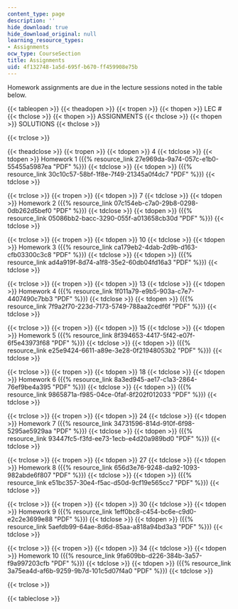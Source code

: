 ```yaml
---
content_type: page
description: ''
hide_download: true
hide_download_original: null
learning_resource_types:
- Assignments
ocw_type: CourseSection
title: Assignments
uid: 4f132748-1a5d-695f-b670-ff459908e75b
---
```


Homework assignments are due in the lecture sessions noted in the table below.

{{< tableopen >}}
{{< theadopen >}}
{{< tropen >}}
{{< thopen >}}
LEC #
{{< thclose >}}
{{< thopen >}}
ASSIGNMENTS
{{< thclose >}}
{{< thopen >}}
SOLUTIONS
{{< thclose >}}

{{< trclose >}}

{{< theadclose >}}
{{< tropen >}}
{{< tdopen >}}
4
{{< tdclose >}}
{{< tdopen >}}
Homework 1 ({{% resource_link 27e969da-9a74-057c-e1b0-55455a5987ea "PDF" %}})
{{< tdclose >}}
{{< tdopen >}}
({{% resource_link 30c10c57-58bf-1f8e-7f49-21345a0f4dc7 "PDF" %}})
{{< tdclose >}}

{{< trclose >}}
{{< tropen >}}
{{< tdopen >}}
7
{{< tdclose >}}
{{< tdopen >}}
Homework 2 ({{% resource_link 07c154eb-c7a0-29b8-0298-0db262d5bef0 "PDF" %}})
{{< tdclose >}}
{{< tdopen >}}
({{% resource_link 05086bb2-bacc-3290-055f-a013658cb30d "PDF" %}})
{{< tdclose >}}

{{< trclose >}}
{{< tropen >}}
{{< tdopen >}}
10
{{< tdclose >}}
{{< tdopen >}}
Homework 3 ({{% resource_link ca179eb2-4dab-2d9b-d163-cfb03300c3c8 "PDF" %}})
{{< tdclose >}}
{{< tdopen >}}
({{% resource_link ad4a919f-8d74-a1f8-35e2-60db04fd16a3 "PDF" %}})
{{< tdclose >}}

{{< trclose >}}
{{< tropen >}}
{{< tdopen >}}
13
{{< tdclose >}}
{{< tdopen >}}
Homework 4 ({{% resource_link 1f011a79-e9b5-903a-c7e7-4407490c7bb3 "PDF" %}})
{{< tdclose >}}
{{< tdopen >}}
({{% resource_link 7f9a2f70-223d-7173-5749-788aa2cedf6f "PDF" %}})
{{< tdclose >}}

{{< trclose >}}
{{< tropen >}}
{{< tdopen >}}
15
{{< tdclose >}}
{{< tdopen >}}
Homework 5 ({{% resource_link 8f394653-4417-5f42-e07f-6f5e43973f68 "PDF" %}})
{{< tdclose >}}
{{< tdopen >}}
({{% resource_link e25e9424-6611-a89e-3e28-0f21948053b2 "PDF" %}})
{{< tdclose >}}

{{< trclose >}}
{{< tropen >}}
{{< tdopen >}}
18
{{< tdclose >}}
{{< tdopen >}}
Homework 6 ({{% resource_link 8a3ed945-ae17-c1a3-2864-76ef9be4a395 "PDF" %}})
{{< tdclose >}}
{{< tdopen >}}
({{% resource_link 9865871a-f985-04ce-0faf-8f202f012033 "PDF" %}})
{{< tdclose >}}

{{< trclose >}}
{{< tropen >}}
{{< tdopen >}}
24
{{< tdclose >}}
{{< tdopen >}}
Homework 7 ({{% resource_link 34731596-814d-910f-6f98-5295ae5929aa "PDF" %}})
{{< tdclose >}}
{{< tdopen >}}
({{% resource_link 93447fc5-f3fd-ee73-1ecb-e4d20a989bd0 "PDF" %}})
{{< tdclose >}}

{{< trclose >}}
{{< tropen >}}
{{< tdopen >}}
27
{{< tdclose >}}
{{< tdopen >}}
Homework 8 ({{% resource_link 656d3e76-9248-da92-1093-982abde6f807 "PDF" %}})
{{< tdclose >}}
{{< tdopen >}}
({{% resource_link e51bc357-30e4-f5ac-d50d-9cf19e565cc7 "PDF" %}})
{{< tdclose >}}

{{< trclose >}}
{{< tropen >}}
{{< tdopen >}}
30
{{< tdclose >}}
{{< tdopen >}}
Homework 9 ({{% resource_link 1eff0bc8-c454-bc6e-c9d0-e2c2e3699e88 "PDF" %}})
{{< tdclose >}}
{{< tdopen >}}
({{% resource_link 5aefdb99-64ae-8d6d-85aa-a818a94bd3a3 "PDF" %}})
{{< tdclose >}}

{{< trclose >}}
{{< tropen >}}
{{< tdopen >}}
34
{{< tdclose >}}
{{< tdopen >}}
Homework 10 ({{% resource_link 9fa609bb-d226-384b-3a57-f9a997203cfb "PDF" %}})
{{< tdclose >}}
{{< tdopen >}}
({{% resource_link 3a75ea4d-af6b-9259-9b7d-101c5d07f4a0 "PDF" %}})
{{< tdclose >}}

{{< trclose >}}

{{< tableclose >}}